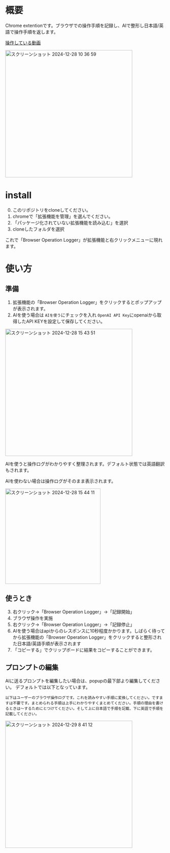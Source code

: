 # 概要
Chrome extentionです。ブラウザでの操作手順を記録し、AIで整形し日本語/英語で操作手順を返します。

[操作している動画](https://drive.google.com/file/d/1II_IDnRsYBhgqrkQLmq0lddRZscjJr3a/view?usp=sharing)

<img width="400" alt="スクリーンショット 2024-12-28 10 36 59" src="https://github.com/user-attachments/assets/faa6fa9e-3975-4f2f-999f-97862c72e567" />


# install
0. このリポジトリをcloneしてください。
1. chromeで「拡張機能を管理」を選んでください。
2. 「パッケージ化されていない拡張機能を読み込む」を選択
3. cloneしたフォルダを選択

これで「Browser Operation Logger」が拡張機能と右クリックメニューに現れます。

# 使い方
## 準備
1. 拡張機能の「Browser Operation Logger」をクリックするとポップアップが表示されます。
2. AIを使う場合は `AIを使う`にチェックを入れ `OpenAI API Key`にopenaiから取得したAPI KEYを設定して保存してください。

<img width="400" alt="スクリーンショット 2024-12-28 15 43 51" src="https://github.com/user-attachments/assets/bbeeb012-67fb-4305-98ce-bb97a74ec7b3" />

AIを使うと操作ログがわかりやすく整理されます。デフォルト状態では英語翻訳もされます。

AIを使わない場合は操作ログがそのまま表示されます。

<img width="300" alt="スクリーンショット 2024-12-28 15 44 11" src="https://github.com/user-attachments/assets/45c044b0-42e4-4b17-9aa8-203151c6bea2" />


## 使うとき
3. 右クリック→「Browser Operation Logger」→「記録開始」
4. ブラウザ操作を実施
5. 右クリック→「Browser Operation Logger」→「記録停止」
6. AIを使う場合はapiからのレスポンスに10秒程度かかります。しばらく待ってから拡張機能の「Browser Operation Logger」をクリックすると整形された日本語/英語手順が表示されます
7. 「コピーする」でクリップボードに結果をコピーすることができます。

## プロンプトの編集
AIに送るプロンプトを編集したい場合は、popupの最下部より編集してください。
デフォルトでは以下となっています。
```
以下はユーザーのブラウザ操作ログです。これを読みやすい手順に変換してください。ですますは不要です。まとめられる手順は上手にわかりやすくまとめてください。手順の理由を書けるときは〜するためにとつけてください。そして上に日本語で手順を記載、下に英語で手順を記載してください。
```

<img width="400" alt="スクリーンショット 2024-12-29 8 41 12" src="https://github.com/user-attachments/assets/cf4a227b-3d2c-4073-b484-f9a374f8bc77" />
